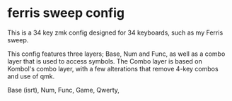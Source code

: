 # ferris sweep config
This is a 34 key zmk config designed for 34 keyboards, such as my Ferris sweep.

This config features three layers; Base, Num and Func, as well as a combo layer that is used to access symbols. 
The Combo layer is based on Kombol's combo layer, with a few alterations that remove 4-key combos and use of qmk.

Base (isrt),
Num,
Func,
Game,
Qwerty,
